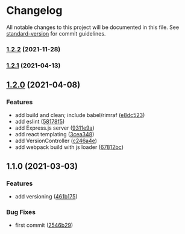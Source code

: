 # Changelog

All notable changes to this project will be documented in this file. See [standard-version](https://github.com/conventional-changelog/standard-version) for commit guidelines.

### [1.2.2](https://github.com/wingedearth/clientbase/compare/v1.2.1...v1.2.2) (2021-11-28)

### [1.2.1](https://github.com/wingedearth/clientbase/compare/v1.2.0...v1.2.1) (2021-04-13)

## [1.2.0](https://github.com/wingedearth/clientbase/compare/v1.1.0...v1.2.0) (2021-04-08)


### Features

* add build and clean; include babel/rimraf ([e8dc523](https://github.com/wingedearth/clientbase/commit/e8dc5237e0f968a36af239ca539d6c4f3ec44c90))
* add eslint ([58178f5](https://github.com/wingedearth/clientbase/commit/58178f5a0e23ee2d760c8a5710a6190835d077fd))
* add Express.js server ([9311e9a](https://github.com/wingedearth/clientbase/commit/9311e9a6b19511d1503536c5959fb0dd84b34105))
* add react templating ([3cea348](https://github.com/wingedearth/clientbase/commit/3cea3483d21661af3190f3e51d10414106ccaa79))
* add VersionController ([c246a4e](https://github.com/wingedearth/clientbase/commit/c246a4e3b01c333fcde5468dc357252c794a0c68))
* add webpack build with js loader ([67812bc](https://github.com/wingedearth/clientbase/commit/67812bcb7fe4f5e9ffc91b868f0aae0f60d7e60c))

## 1.1.0 (2021-03-03)


### Features

* add versioning ([461b175](https://github.com/wingedearth/clientbase/commit/461b175489d09fd129e2080ef5921bd21296fa23))


### Bug Fixes

* first commit ([2546b29](https://github.com/wingedearth/clientbase/commit/2546b29edf7371974914baa3e3f7a06dcb55abc8))
